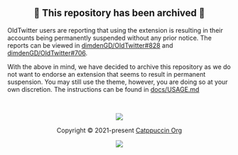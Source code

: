 <h2 align="center">🚧 This repository has been archived 🚧</h2>

OldTwitter users are reporting that using the extension is resulting in their
accounts being permanently suspended without any prior notice. The reports can
be viewed in
[dimdenGD/OldTwitter#828](https://github.com/dimdenGD/OldTwitter/issues/828) and
[dimdenGD/OldTwitter#706](https://github.com/dimdenGD/OldTwitter/issues/706).

With the above in mind, we have decided to archive this repository as we do not
want to endorse an extension that seems to result in permanent suspension. You
may still use the theme, however, you are doing so at your own discretion. The
instructions can be found in [docs/USAGE.md](docs/USAGE.md)

&#160;

<p align="center"><img src="https://raw.githubusercontent.com/catppuccin/catppuccin/main/assets/footers/gray0_ctp_on_line.svg?sanitize=true" /></p>
<p align="center">Copyright &copy; 2021-present <a href="https://github.com/catppuccin" target="_blank">Catppuccin Org</a>
<p align="center"><a href="https://github.com/catppuccin/gtk/blob/main/LICENSE"><img src="https://img.shields.io/static/v1.svg?style=for-the-badge&label=License&message=GPLv3&logoColor=d9e0ee&colorA=363a4f&colorB=b7bdf8"/></a></p>
